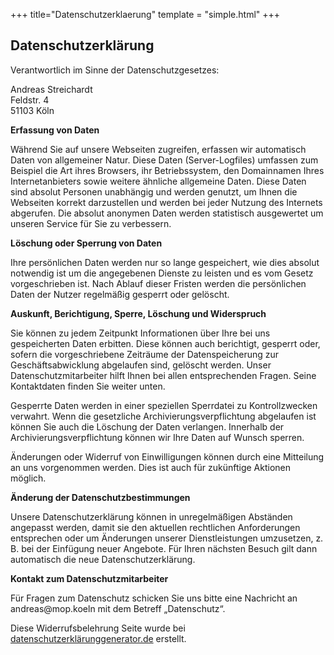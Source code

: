 +++
title="Datenschutzerklaerung"
template = "simple.html"
+++
<h2><strong>Datenschutzerklärung</strong></h2><p>Verantwortlich im Sinne der Datenschutzgesetzes:</p><p>Andreas Streichardt<br>Feldstr. 4<br>51103 Köln</p><p><strong>Erfassung von Daten</strong></p><p>Während Sie auf unsere Webseiten zugreifen, erfassen wir automatisch Daten von allgemeiner Natur. Diese Daten (Server-Logfiles) umfassen zum Beispiel die Art ihres Browsers, ihr Betriebssystem, den Domainnamen Ihres Internetanbieters sowie weitere ähnliche allgemeine Daten. Diese Daten sind absolut Personen unabhängig und werden genutzt, um Ihnen die Webseiten korrekt darzustellen und werden bei jeder Nutzung des Internets abgerufen. Die absolut anonymen Daten werden statistisch ausgewertet um unseren Service für Sie zu verbessern.</p>
<p><strong>Löschung oder Sperrung von Daten</strong></p><p>Ihre persönlichen Daten werden nur so lange gespeichert, wie dies absolut notwendig ist um die angegebenen Dienste zu leisten und es vom Gesetz vorgeschrieben ist. Nach Ablauf dieser Fristen werden die persönlichen Daten der Nutzer regelmäßig gesperrt oder gelöscht.</p>
<p><strong>Auskunft, Berichtigung, Sperre, Löschung und Widerspruch</strong></p><p>Sie können zu jedem Zeitpunkt Informationen über Ihre bei uns gespeicherten Daten erbitten. Diese können auch berichtigt, gesperrt oder, sofern die vorgeschriebene Zeiträume der Datenspeicherung zur Geschäftsabwicklung abgelaufen sind, gelöscht werden. Unser Datenschutzmitarbeiter hilft Ihnen bei allen entsprechenden Fragen. Seine Kontaktdaten finden Sie weiter unten.</p><p>Gesperrte Daten werden in einer speziellen Sperrdatei zu Kontrollzwecken verwahrt. Wenn die gesetzliche Archivierungsverpflichtung abgelaufen ist können Sie auch die Löschung der Daten verlangen. Innerhalb der Archivierungsverpflichtung können wir Ihre Daten auf Wunsch sperren.</p><p>Änderungen oder Widerruf von Einwilligungen können durch eine Mitteilung an uns vorgenommen werden. Dies ist auch für zukünftige Aktionen möglich.</p><p><strong>Änderung der Datenschutzbestimmungen</strong></p><p>Unsere Datenschutzerklärung können in unregelmäßigen Abständen angepasst werden, damit sie den aktuellen rechtlichen Anforderungen entsprechen oder um Änderungen unserer Dienstleistungen umzusetzen, z. B. bei der Einfügung neuer Angebote. Für Ihren nächsten Besuch gilt dann automatisch die neue Datenschutzerklärung.</p><p><strong>Kontakt zum Datenschutzmitarbeiter</strong></p><p>Für Fragen zum Datenschutz schicken Sie uns bitte eine Nachricht an andreas@mop.koeln mit dem Betreff „Datenschutz“.</p><p>Diese Widerrufsbelehrung Seite wurde bei <a href="https://datenschutzerklärunggenerator.de/" target="_blank">datenschutzerklärunggenerator.de</a>&nbsp;erstellt.</p>